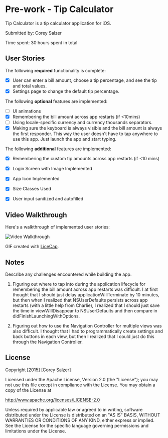 # Pre-work - Tip Calculator

Tip Calculator is a tip calculator application for iOS.

Submitted by: Corey Salzer

Time spent: 30 hours spent in total

## User Stories

The following **required** functionality is complete:

* [X] User can enter a bill amount, choose a tip percentage, and see the tip and total values.
* [X] Settings page to change the default tip percentage.

The following **optional** features are implemented:
* [ ] UI animations
* [X] Remembering the bill amount across app restarts (if <10mins)
* [ ] Using locale-specific currency and currency thousands separators.
* [X] Making sure the keyboard is always visible and the bill amount is always the first responder. This way the user doesn't have to tap anywhere to use this app. Just launch the app and start typing.

The following **additional** features are implemented:

- [X] Remembering the custom tip amounts across app restarts (if <10 mins)
- [X] Login Screen with Image Implemented
- [X] App Icon Implemented
- [X] Size Classes Used
- [X] User input sanitized and autofilled


## Video Walkthrough 

Here's a walkthrough of implemented user stories:

<img src='https://github.com/coreysalzer/introToIOSClass/blob/master/TipCalculator/TipCalculatorGIF.gif' title='Video Walkthrough' width='' alt='Video Walkthrough' />

GIF created with [LiceCap](http://www.cockos.com/licecap/).

## Notes

Describe any challenges encountered while building the app.

1. Figuring out where to tap into during the application lifecycle for remembering the bill amount across app restarts was difficult. I at first thought that I should just delay applicationWillTerminate by 10 minutes, but then when I realized that NSUserDefaults persists across app restarts (with a little help from Charlie), I realized that I should just save the time in viewWillDisappear to NSUserDefaults and then compare in didFinishLaunchingWithOptions. 

2. Figuring out how to use the Navigation Controller for multiple views was also difficult. I thought that I had to programmatically create settings and back buttons in each view, but then I realized that I could just do this through the Navigation Controller. 


## License

Copyright [2015] [Corey Salzer]

Licensed under the Apache License, Version 2.0 (the "License");
you may not use this file except in compliance with the License.
You may obtain a copy of the License at

http://www.apache.org/licenses/LICENSE-2.0

Unless required by applicable law or agreed to in writing, software
distributed under the License is distributed on an "AS IS" BASIS,
WITHOUT WARRANTIES OR CONDITIONS OF ANY KIND, either express or implied.
See the License for the specific language governing permissions and
limitations under the License.